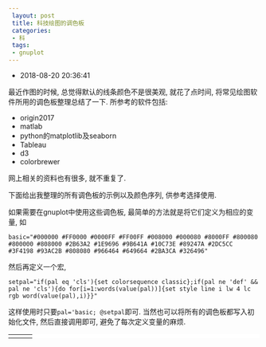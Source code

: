 ```yaml
---
 layout: post
 title: 科技绘图的调色板
 categories:
 - 科
 tags:
 - gnuplot
---
```


- 2018-08-20 20:36:41

最近作图的时候, 总觉得默认的线条颜色不是很美观, 就花了点时间, 将常见绘图软件所用的调色板整理总结了一下. 所参考的软件包括:

- origin2017
- matlab
- python的matplotlib及seaborn
- Tableau
- d3
- colorbrewer

网上相关的资料也有很多, 就不重复了.

下面给出我整理的所有调色板的示例以及颜色序列, 供参考选择使用.

如果需要在gnuplot中使用这些调色板, 最简单的方法就是将它们定义为相应的变量, 如

`basic="#000000 #FF0000 #0000FF #FF00FF #008000 #000080 #8000FF #800080 #800000 #808000 #2B63A2 #1E9696 #9B641A #10C73E #89247A #2DC5CC #3F4198 #93AC2B #808080 #966464 #649664 #2BA3CA #326496"`

然后再定义一个宏,

`setpal="if(pal eq 'cls'){set colorsequence classic};if(pal ne 'def' && pal ne 'cls'){do for[i=1:words(value(pal))]{set style line i lw 4 lc rgb word(value(pal),i)}}"`

这样使用时只要`pal='basic; @setpal`即可. 当然也可以将所有的调色板都写入初始化文件, 然后直接调用即可, 避免了每次定义变量的麻烦.

<script src="https://cdnjs.cloudflare.com/ajax/libs/Chart.js/2.7.2/Chart.min.js"></script>

<style>
table tr:nth-child(2n) { background-color: #FFF; }
</style>

<table style='background-color:#FFF'><tr>
<td><canvas id="myChart" width="400" height="600"></canvas></td>
<td id='cmq'></td>
<td id='cms'></td>
</tr></table>

<table id='tab' style='background-color:#FFF'></table>

<script>

var $=function(id){return document.getElementById(id)}

var cm=[]

cm['basic'          ]="#000000 #FF0000 #0000FF #FF00FF #008000 #000080 #8000FF #800080 #800000 #808000 #2B63A2 #1E9696 #9B641A #10C73E #B9247A #2DC5CC #3F4198 #93AC2B #808080 #966464 #649664 #2BA3CA #326496"
cm['kelly'          ]="#000000 #E6194B #3CB44B #FFE119 #0082C8 #F58231 #911EB4 #46F0F0 #F032E6 #D2F53C #FABEBE #008080 #E6BEFF #AA6E28 #FFFAC8 #800000 #AAFFC3 #808000 #FFD8B1 #000080 #808080"
cm['colorblindsafe' ]="#000000 #999999 #E69F00 #56B4E9 #009E73 #F0E442 #0072B2 #D55E00 #CC79A7"
cm['color4line'     ]="#515151 #F14040 #1A6FDF #37AD6B #B177DE #CC9900 #00CBCC #7D4E4E #8E8E00 #FB6501 #6699CC #6FB802"
cm['color4line_dark']="#363636 #C00E0E #114A97 #257448 #7D2DB9 #8A6800 #008A8A #543434 #5E5E00 #A74301 #33679B #4B7C01"
cm['iwanthue'       ]="#83D4A4 #C059C9 #CF523D #405253 #CDA854 #8FD34E #CC5B88 #A7B5BF #797EC9 #55743A #71412F #5D3761"
cm['candy'          ]="#EF0000 #336699 #FEC211 #3BC371 #666699 #999999 #FF6666 #6699CC #CC6600 #009999 #6B67BC #99867A #CC3333 #669999 #CC9900"
cm['candy_dark'     ]="#A20000 #224568 #B68901 #27834B #454567 #676767 #F20000 #33679B #8A4500 #006868 #403C88 #695950 #8A2222 #456767 #8A6800"
cm['matlab'         ]="#0072BD #D95319 #EDB120 #7E2F8E #77AC30 #4DBEEE #A2142F"
cm['seaborn'        ] ="#4C72B0 #55A868 #C44E52 #8172B2 #CCB974 #64B5CD"
cm['d3'             ] ="#5E9CC6 #FF7D0B #2CA02C #D62728 #9467BD #8C564B"
cm['tableau'        ] ="#5E9CC6 #FF7400 #00A13B #EF0028 #9E63B5 #985247 #F66EB8 #7F7C77 #C2BD2C"
cm['vega'           ] ="#1F77B4 #FF7F0E #2CA02C #D62728 #9467BD #8C564B #E377C2 #7F7F7F #BCBD22 #17BECF"
cm['set'            ] ="#377EB8 #FF7F00 #4DAF4A #E41A1C #984EA3 #A65628 #F781BF #999999 #FFFF33"

cm['mine'           ] ="#1F77B4 #FF7400 #00A13B #D62728 #984EA3 #A65628 #EE0F84 #7F7F7F #BCBD22 #17BECF"

cm['medium'         ] ="#729ECE #FF9E4A #67BF5C #ED665D #AD8BC9 #A8786E #ED97CA #A2A2A2 #CDCC5D #6DCCDA"
cm['medium_old'     ]="#609DCA #FF9641 #38C25D #FF5B4E #B887C3 #B67365 #FE90C2 #A4A59B #D2CC5A"
cm['set1'           ] ="#E41A1C #377EB8 #4DAF4A #984EA3 #FF7F00 #FFFF33 #A65628 #F781BF #999999"
cm['set1_dark'      ] ="#991111 #25557C #347632 #67356F #AC5600 #CECE00 #703A1B #EE0F84 #676767"
cm['dark2'          ]="#1B9E77 #D95F02 #7570B3 #E7298A #66A61E #E6AB02 #A6761D #666666"
cm['dark2_dark'     ] ="#126B51 #923F01 #484480 #A7125C #447014 #9C7601 #6F4F13 #454545"
cm['accent'         ]="#7FC97F #BEAED4 #FDC086 #FFFF99 #386CB0 #F0027F #BF5B17 #666666"
cm['accent_dark'    ]="#429B42 #7D5CA9 #FB7C0B #FFFF15 #264877 #A30156 #813D10 #454545"
cm['paired'         ]="#A6CEE3 #1F78B4 #B2DF8A #33A02C #FB9A99 #E31A1C #FDBF6F #FF7F00 #CAB2D6 #6A3D9A #FFFF99 #B15928"
cm['paired_dark'    ]="#4497C4 #155179 #77C034 #226C1E #F71A1A #991111 #F18C03 #AC5600 #915FA9 #482969 #FFFF15 #783C1B"
cm['paired1'        ]="#97D7F2 #07AEE3 #EAA5C2 #DC4959 #B3D49D #35B257 #EDC194 #F09137 #BDBEDC #626FB3 #F6EDAA #F9E753"
cm['paired1_dark'   ]="#24AAE3 #047499 #D13A7A #A6202E #73AD4B #23783A #DB832B #B85F0E #6668AE #3D467C #E9D130 #DAC507"
cm['vegapaired'     ]="#1F77B4 #AEC7E8 #FF7F0E #FFBB78 #2CA02C #98DF8A #D62728 #FF9896 #9467BD #C5B0D5 #8C564B #C49C94 #E377C2 #F7B6D2 #7F7F7F #C7C7C7 #BCBD22 #DBDB8D #17BECF #9EDAE5"
cm['trafficlight'   ]="#B10318 #DBA13A #309343 #D82526 #FFC156 #69B764 #F26C64 #FFDD71 #9FCD99"
cm['pastel1'        ]="#FBB4AE #B3CDE3 #CCEBC5 #DECBE4 #FED9A6 #FFFFCC #E5D8BD #FDDAEC #F2F2F2"
cm['pastel2'        ]="#B3E2CD #FDCDAC #CBD5E8 #F4CAE4 #E6F5C9 #FFF2AE #F1E2CC #CCCCCC"
cm['set2'           ]="#66C2A5 #FC8D62 #8DA0CB #E78AC3 #A6D854 #FFD92F #E5C494 #B3B3B3"
cm['set2_dark'      ]="#398E73 #E84304 #48639F #CE2B91 #76A626 #CCA800 #CD8F32 #797979"
cm['set3_5'         ]="#FF6C91 #BC9D00 #00BB57 #00B8E5 #CD79FF"
cm['set3_12'        ]="#8DD3C7 #FFFFB3 #BEBADA #FB8072 #80B1D3 #FDB462 #B3DE69 #FCCDE5 #D9D9D9 #BC80BD #CCEBC5 #FFED6F"

cm['rainbow'        ]="#FF0000 #FF6600 #FFEE00 #00FF00 #007DFF #4400FF #9900FF"
cm['rainbow_dark'   ]="#AC0000 #AC4500 #AC9F00 #00AC00 #0056AC #3000AC #6700AC"
cm['rainbowiso'     ]="#D70E0E #A35C05 #868600 #009251 #3F5DE4 #7C2DDE #B700B7"
cm['rainbowiso_dark']="#F34B4B #F99924 #FFFF0D #13FF95 #758AEC #A46CE8 #FF28FF"
cm['parula'         ]="#352A87 #0F5CDD #1481D6 #06A4CA #2EB7A4 #87BF77 #D1BB59 #FEC832 #F9FB0E"
cm['viridis'        ]="#440154 #472C7A #3B518B #2C718E #21908D #27AD81 #5CC863 #AADC32 #FDE725"
cm['moreland'       ]="#3B4CC0 #688AEF #99BAFF #C9D8EF #EDD1C2 #F7A789 #E36A53 #B40426"

cm['bluered_6'      ]="#2C69B0 #F02720 #AC613C #6BA3D6 #EA6B73 #E9C39B"
cm['bluered_12'     ]="#2C69B0 #B5C8E2 #F02720 #FFB6B0 #AC613C #E9C39B #6BA3D6 #B5DFFD #AC8763 #DDC9B4 #BD0A36 #F4737A"

cm['blues_3']="#deebf7 #9ecae1 #3182bd"
cm['blues_4']="#eff3ff #bdd7e7 #6baed6 #2171b5"
cm['blues_5']="#eff3ff #bdd7e7 #6baed6 #3182bd #08519c"
cm['blues_6']="#eff3ff #c6dbef #9ecae1 #6baed6 #3182bd #08519c"
cm['blues_7']="#eff3ff #c6dbef #9ecae1 #6baed6 #4292c6 #2171b5 #084594"
cm['blues_8']="#f7fbff #deebf7 #c6dbef #9ecae1 #6baed6 #4292c6 #2171b5 #084594"
cm['blues_9']="#f7fbff #deebf7 #c6dbef #9ecae1 #6baed6 #4292c6 #2171b5 #08519c #08306b"
cm['greens_3']="#e5f5e0 #a1d99b #31a354"
cm['greens_4']="#edf8e9 #bae4b3 #74c476 #238b45"
cm['greens_5']="#edf8e9 #bae4b3 #74c476 #31a354 #006d2c"
cm['greens_6']="#edf8e9 #c7e9c0 #a1d99b #74c476 #31a354 #006d2c"
cm['greens_7']="#edf8e9 #c7e9c0 #a1d99b #74c476 #41ab5d #238b45 #005a32"
cm['greens_8']="#f7fcf5 #e5f5e0 #c7e9c0 #a1d99b #74c476 #41ab5d #238b45 #005a32"
cm['greens_9']="#f7fcf5 #e5f5e0 #c7e9c0 #a1d99b #74c476 #41ab5d #238b45 #006d2c #00441b"
cm['greys_3']="#f0f0f0 #bdbdbd #636363"
cm['greys_4']="#f7f7f7 #cccccc #969696 #525252"
cm['greys_5']="#f7f7f7 #cccccc #969696 #636363 #252525"
cm['greys_6']="#f7f7f7 #d9d9d9 #bdbdbd #969696 #636363 #252525"
cm['greys_7']="#f7f7f7 #d9d9d9 #bdbdbd #969696 #737373 #525252 #252525"
cm['greys_8']="#ffffff #f0f0f0 #d9d9d9 #bdbdbd #969696 #737373 #525252 #252525"
cm['greys_9']="#ffffff #f0f0f0 #d9d9d9 #bdbdbd #969696 #737373 #525252 #252525 #000000"
cm['oranges_3']="#fee6ce #fdae6b #e6550d"
cm['oranges_4']="#feedde #fdbe85 #fd8d3c #d94701"
cm['oranges_5']="#feedde #fdbe85 #fd8d3c #e6550d #a63603"
cm['oranges_6']="#feedde #fdd0a2 #fdae6b #fd8d3c #e6550d #a63603"
cm['oranges_7']="#feedde #fdd0a2 #fdae6b #fd8d3c #f16913 #d94801 #8c2d04"
cm['oranges_8']="#fff5eb #fee6ce #fdd0a2 #fdae6b #fd8d3c #f16913 #d94801 #8c2d04"
cm['oranges_9']="#fff5eb #fee6ce #fdd0a2 #fdae6b #fd8d3c #f16913 #d94801 #a63603 #7f2704"
cm['purples_3']="#efedf5 #bcbddc #756bb1"
cm['purples_4']="#f2f0f7 #cbc9e2 #9e9ac8 #6a51a3"
cm['purples_5']="#f2f0f7 #cbc9e2 #9e9ac8 #756bb1 #54278f"
cm['purples_6']="#f2f0f7 #dadaeb #bcbddc #9e9ac8 #756bb1 #54278f"
cm['purples_7']="#f2f0f7 #dadaeb #bcbddc #9e9ac8 #807dba #6a51a3 #4a1486"
cm['purples_8']="#fcfbfd #efedf5 #dadaeb #bcbddc #9e9ac8 #807dba #6a51a3 #4a1486"
cm['purples_9']="#fcfbfd #efedf5 #dadaeb #bcbddc #9e9ac8 #807dba #6a51a3 #54278f #3f007d"
cm['reds_3']="#fee0d2 #fc9272 #de2d26"
cm['reds_4']="#fee5d9 #fcae91 #fb6a4a #cb181d"
cm['reds_5']="#fee5d9 #fcae91 #fb6a4a #de2d26 #a50f15"
cm['reds_6']="#fee5d9 #fcbba1 #fc9272 #fb6a4a #de2d26 #a50f15"
cm['reds_7']="#fee5d9 #fcbba1 #fc9272 #fb6a4a #ef3b2c #cb181d #99000d"
cm['reds_8']="#fff5f0 #fee0d2 #fcbba1 #fc9272 #fb6a4a #ef3b2c #cb181d #99000d"
cm['reds_9']="#fff5f0 #fee0d2 #fcbba1 #fc9272 #fb6a4a #ef3b2c #cb181d #a50f15 #67000d"
cm['bugn_3']="#e5f5f9 #99d8c9 #2ca25f"
cm['bugn_4']="#edf8fb #b2e2e2 #66c2a4 #238b45"
cm['bugn_5']="#edf8fb #b2e2e2 #66c2a4 #2ca25f #006d2c"
cm['bugn_6']="#edf8fb #ccece6 #99d8c9 #66c2a4 #2ca25f #006d2c"
cm['bugn_7']="#edf8fb #ccece6 #99d8c9 #66c2a4 #41ae76 #238b45 #005824"
cm['bugn_8']="#f7fcfd #e5f5f9 #ccece6 #99d8c9 #66c2a4 #41ae76 #238b45 #005824"
cm['bugn_9']="#f7fcfd #e5f5f9 #ccece6 #99d8c9 #66c2a4 #41ae76 #238b45 #006d2c #00441b"
cm['bupu_3']="#e0ecf4 #9ebcda #8856a7"
cm['bupu_4']="#edf8fb #b3cde3 #8c96c6 #88419d"
cm['bupu_5']="#edf8fb #b3cde3 #8c96c6 #8856a7 #810f7c"
cm['bupu_6']="#edf8fb #bfd3e6 #9ebcda #8c96c6 #8856a7 #810f7c"
cm['bupu_7']="#edf8fb #bfd3e6 #9ebcda #8c96c6 #8c6bb1 #88419d #6e016b"
cm['bupu_8']="#f7fcfd #e0ecf4 #bfd3e6 #9ebcda #8c96c6 #8c6bb1 #88419d #6e016b"
cm['bupu_9']="#f7fcfd #e0ecf4 #bfd3e6 #9ebcda #8c96c6 #8c6bb1 #88419d #810f7c #4d004b"
cm['gnbu_3']="#e0f3db #a8ddb5 #43a2ca"
cm['gnbu_4']="#f0f9e8 #bae4bc #7bccc4 #2b8cbe"
cm['gnbu_5']="#f0f9e8 #bae4bc #7bccc4 #43a2ca #0868ac"
cm['gnbu_6']="#f0f9e8 #ccebc5 #a8ddb5 #7bccc4 #43a2ca #0868ac"
cm['gnbu_7']="#f0f9e8 #ccebc5 #a8ddb5 #7bccc4 #4eb3d3 #2b8cbe #08589e"
cm['gnbu_8']="#f7fcf0 #e0f3db #ccebc5 #a8ddb5 #7bccc4 #4eb3d3 #2b8cbe #08589e"
cm['gnbu_9']="#f7fcf0 #e0f3db #ccebc5 #a8ddb5 #7bccc4 #4eb3d3 #2b8cbe #0868ac #084081"
cm['orrd_3']="#fee8c8 #fdbb84 #e34a33"
cm['orrd_4']="#fef0d9 #fdcc8a #fc8d59 #d7301f"
cm['orrd_5']="#fef0d9 #fdcc8a #fc8d59 #e34a33 #b30000"
cm['orrd_6']="#fef0d9 #fdd49e #fdbb84 #fc8d59 #e34a33 #b30000"
cm['orrd_7']="#fef0d9 #fdd49e #fdbb84 #fc8d59 #ef6548 #d7301f #990000"
cm['orrd_8']="#fff7ec #fee8c8 #fdd49e #fdbb84 #fc8d59 #ef6548 #d7301f #990000"
cm['orrd_9']="#fff7ec #fee8c8 #fdd49e #fdbb84 #fc8d59 #ef6548 #d7301f #b30000 #7f0000"
cm['pubu_3']="#ece7f2 #a6bddb #2b8cbe"
cm['pubu_4']="#f1eef6 #bdc9e1 #74a9cf #0570b0"
cm['pubu_5']="#f1eef6 #bdc9e1 #74a9cf #2b8cbe #045a8d"
cm['pubu_6']="#f1eef6 #d0d1e6 #a6bddb #74a9cf #2b8cbe #045a8d"
cm['pubu_7']="#f1eef6 #d0d1e6 #a6bddb #74a9cf #3690c0 #0570b0 #034e7b"
cm['pubu_8']="#fff7fb #ece7f2 #d0d1e6 #a6bddb #74a9cf #3690c0 #0570b0 #034e7b"
cm['pubu_9']="#fff7fb #ece7f2 #d0d1e6 #a6bddb #74a9cf #3690c0 #0570b0 #045a8d #023858"
cm['purd_3']="#e7e1ef #c994c7 #dd1c77"
cm['purd_4']="#f1eef6 #d7b5d8 #df65b0 #ce1256"
cm['purd_5']="#f1eef6 #d7b5d8 #df65b0 #dd1c77 #980043"
cm['purd_6']="#f1eef6 #d4b9da #c994c7 #df65b0 #dd1c77 #980043"
cm['purd_7']="#f1eef6 #d4b9da #c994c7 #df65b0 #e7298a #ce1256 #91003f"
cm['purd_8']="#f7f4f9 #e7e1ef #d4b9da #c994c7 #df65b0 #e7298a #ce1256 #91003f"
cm['purd_9']="#f7f4f9 #e7e1ef #d4b9da #c994c7 #df65b0 #e7298a #ce1256 #980043 #67001f"
cm['rdpu_3']="#fde0dd #fa9fb5 #c51b8a"
cm['rdpu_4']="#feebe2 #fbb4b9 #f768a1 #ae017e"
cm['rdpu_5']="#feebe2 #fbb4b9 #f768a1 #c51b8a #7a0177"
cm['rdpu_6']="#feebe2 #fcc5c0 #fa9fb5 #f768a1 #c51b8a #7a0177"
cm['rdpu_7']="#feebe2 #fcc5c0 #fa9fb5 #f768a1 #dd3497 #ae017e #7a0177"
cm['rdpu_8']="#fff7f3 #fde0dd #fcc5c0 #fa9fb5 #f768a1 #dd3497 #ae017e #7a0177"
cm['rdpu_9']="#fff7f3 #fde0dd #fcc5c0 #fa9fb5 #f768a1 #dd3497 #ae017e #7a0177 #49006a"
cm['ylgn_3']="#f7fcb9 #addd8e #31a354"
cm['ylgn_4']="#ffffcc #c2e699 #78c679 #238443"
cm['ylgn_5']="#ffffcc #c2e699 #78c679 #31a354 #006837"
cm['ylgn_6']="#ffffcc #d9f0a3 #addd8e #78c679 #31a354 #006837"
cm['ylgn_7']="#ffffcc #d9f0a3 #addd8e #78c679 #41ab5d #238443 #005a32"
cm['ylgn_8']="#ffffe5 #f7fcb9 #d9f0a3 #addd8e #78c679 #41ab5d #238443 #005a32"
cm['ylgn_9']="#ffffe5 #f7fcb9 #d9f0a3 #addd8e #78c679 #41ab5d #238443 #006837 #004529"
cm['pubugn_3']="#ece2f0 #a6bddb #1c9099"
cm['pubugn_4']="#f6eff7 #bdc9e1 #67a9cf #02818a"
cm['pubugn_5']="#f6eff7 #bdc9e1 #67a9cf #1c9099 #016c59"
cm['pubugn_6']="#f6eff7 #d0d1e6 #a6bddb #67a9cf #1c9099 #016c59"
cm['pubugn_7']="#f6eff7 #d0d1e6 #a6bddb #67a9cf #3690c0 #02818a #016450"
cm['pubugn_8']="#fff7fb #ece2f0 #d0d1e6 #a6bddb #67a9cf #3690c0 #02818a #016450"
cm['pubugn_9']="#fff7fb #ece2f0 #d0d1e6 #a6bddb #67a9cf #3690c0 #02818a #016c59 #014636"
cm['ylgnbu_3']="#edf8b1 #7fcdbb #2c7fb8"
cm['ylgnbu_4']="#ffffcc #a1dab4 #41b6c4 #225ea8"
cm['ylgnbu_5']="#ffffcc #a1dab4 #41b6c4 #2c7fb8 #253494"
cm['ylgnbu_6']="#ffffcc #c7e9b4 #7fcdbb #41b6c4 #2c7fb8 #253494"
cm['ylgnbu_7']="#ffffcc #c7e9b4 #7fcdbb #41b6c4 #1d91c0 #225ea8 #0c2c84"
cm['ylgnbu_8']="#ffffd9 #edf8b1 #c7e9b4 #7fcdbb #41b6c4 #1d91c0 #225ea8 #0c2c84"
cm['ylgnbu_9']="#ffffd9 #edf8b1 #c7e9b4 #7fcdbb #41b6c4 #1d91c0 #225ea8 #253494 #081d58"
cm['ylorbr_3']="#fff7bc #fec44f #d95f0e"
cm['ylorbr_4']="#ffffd4 #fed98e #fe9929 #cc4c02"
cm['ylorbr_5']="#ffffd4 #fed98e #fe9929 #d95f0e #993404"
cm['ylorbr_6']="#ffffd4 #fee391 #fec44f #fe9929 #d95f0e #993404"
cm['ylorbr_7']="#ffffd4 #fee391 #fec44f #fe9929 #ec7014 #cc4c02 #8c2d04"
cm['ylorbr_8']="#ffffe5 #fff7bc #fee391 #fec44f #fe9929 #ec7014 #cc4c02 #8c2d04"
cm['ylorbr_9']="#ffffe5 #fff7bc #fee391 #fec44f #fe9929 #ec7014 #cc4c02 #993404 #662506"
cm['ylorrd_3']="#ffeda0 #feb24c #f03b20"
cm['ylorrd_4']="#ffffb2 #fecc5c #fd8d3c #e31a1c"
cm['ylorrd_5']="#ffffb2 #fecc5c #fd8d3c #f03b20 #bd0026"
cm['ylorrd_6']="#ffffb2 #fed976 #feb24c #fd8d3c #f03b20 #bd0026"
cm['ylorrd_7']="#ffffb2 #fed976 #feb24c #fd8d3c #fc4e2a #e31a1c #b10026"
cm['ylorrd_8']="#ffffcc #ffeda0 #fed976 #feb24c #fd8d3c #fc4e2a #e31a1c #b10026"
cm['ylorrd_9']="#ffffcc #ffeda0 #fed976 #feb24c #fd8d3c #fc4e2a #e31a1c #bd0026 #800026"
cm['brbg_3']="#d8b365 #f5f5f5 #5ab4ac"
cm['brbg_4']="#a6611a #dfc27d #80cdc1 #018571"
cm['brbg_5']="#a6611a #dfc27d #f5f5f5 #80cdc1 #018571"
cm['brbg_6']="#8c510a #d8b365 #f6e8c3 #c7eae5 #5ab4ac #01665e"
cm['brbg_7']="#8c510a #d8b365 #f6e8c3 #f5f5f5 #c7eae5 #5ab4ac #01665e"
cm['brbg_8']="#8c510a #bf812d #dfc27d #f6e8c3 #c7eae5 #80cdc1 #35978f #01665e"
cm['brbg_9']="#8c510a #bf812d #dfc27d #f6e8c3 #f5f5f5 #c7eae5 #80cdc1 #35978f #01665e"
cm['brbg_10']="#543005 #8c510a #bf812d #dfc27d #f6e8c3 #c7eae5 #80cdc1 #35978f #01665e #003c30"
cm['brbg_11']="#543005 #8c510a #bf812d #dfc27d #f6e8c3 #f5f5f5 #c7eae5 #80cdc1 #35978f #01665e #003c30"
cm['piyg_3']="#e9a3c9 #f7f7f7 #a1d76a"
cm['piyg_4']="#d01c8b #f1b6da #b8e186 #4dac26"
cm['piyg_5']="#d01c8b #f1b6da #f7f7f7 #b8e186 #4dac26"
cm['piyg_6']="#c51b7d #e9a3c9 #fde0ef #e6f5d0 #a1d76a #4d9221"
cm['piyg_7']="#c51b7d #e9a3c9 #fde0ef #f7f7f7 #e6f5d0 #a1d76a #4d9221"
cm['piyg_8']="#c51b7d #de77ae #f1b6da #fde0ef #e6f5d0 #b8e186 #7fbc41 #4d9221"
cm['piyg_9']="#c51b7d #de77ae #f1b6da #fde0ef #f7f7f7 #e6f5d0 #b8e186 #7fbc41 #4d9221"
cm['piyg_10']="#8e0152 #c51b7d #de77ae #f1b6da #fde0ef #e6f5d0 #b8e186 #7fbc41 #4d9221 #276419"
cm['piyg_11']="#8e0152 #c51b7d #de77ae #f1b6da #fde0ef #f7f7f7 #e6f5d0 #b8e186 #7fbc41 #4d9221 #276419"
cm['prgn_3']="#af8dc3 #f7f7f7 #7fbf7b"
cm['prgn_4']="#7b3294 #c2a5cf #a6dba0 #008837"
cm['prgn_5']="#7b3294 #c2a5cf #f7f7f7 #a6dba0 #008837"
cm['prgn_6']="#762a83 #af8dc3 #e7d4e8 #d9f0d3 #7fbf7b #1b7837"
cm['prgn_7']="#762a83 #af8dc3 #e7d4e8 #f7f7f7 #d9f0d3 #7fbf7b #1b7837"
cm['prgn_8']="#762a83 #9970ab #c2a5cf #e7d4e8 #d9f0d3 #a6dba0 #5aae61 #1b7837"
cm['prgn_9']="#762a83 #9970ab #c2a5cf #e7d4e8 #f7f7f7 #d9f0d3 #a6dba0 #5aae61 #1b7837"
cm['prgn_10']="#40004b #762a83 #9970ab #c2a5cf #e7d4e8 #d9f0d3 #a6dba0 #5aae61 #1b7837 #00441b"
cm['prgn_11']="#40004b #762a83 #9970ab #c2a5cf #e7d4e8 #f7f7f7 #d9f0d3 #a6dba0 #5aae61 #1b7837 #00441b"
cm['puor_3']="#f1a340 #f7f7f7 #998ec3"
cm['puor_4']="#e66101 #fdb863 #b2abd2 #5e3c99"
cm['puor_5']="#e66101 #fdb863 #f7f7f7 #b2abd2 #5e3c99"
cm['puor_6']="#b35806 #f1a340 #fee0b6 #d8daeb #998ec3 #542788"
cm['puor_7']="#b35806 #f1a340 #fee0b6 #f7f7f7 #d8daeb #998ec3 #542788"
cm['puor_8']="#b35806 #e08214 #fdb863 #fee0b6 #d8daeb #b2abd2 #8073ac #542788"
cm['puor_9']="#b35806 #e08214 #fdb863 #fee0b6 #f7f7f7 #d8daeb #b2abd2 #8073ac #542788"
cm['puor_10']="#7f3b08 #b35806 #e08214 #fdb863 #fee0b6 #d8daeb #b2abd2 #8073ac #542788 #2d004b"
cm['puor_11']="#7f3b08 #b35806 #e08214 #fdb863 #fee0b6 #f7f7f7 #d8daeb #b2abd2 #8073ac #542788 #2d004b"
cm['rdgy_3']="#ef8a62 #ffffff #999999"
cm['rdgy_4']="#ca0020 #f4a582 #bababa #404040"
cm['rdgy_5']="#ca0020 #f4a582 #ffffff #bababa #404040"
cm['rdgy_6']="#b2182b #ef8a62 #fddbc7 #e0e0e0 #999999 #4d4d4d"
cm['rdgy_7']="#b2182b #ef8a62 #fddbc7 #ffffff #e0e0e0 #999999 #4d4d4d"
cm['rdgy_8']="#b2182b #d6604d #f4a582 #fddbc7 #e0e0e0 #bababa #878787 #4d4d4d"
cm['rdgy_9']="#b2182b #d6604d #f4a582 #fddbc7 #ffffff #e0e0e0 #bababa #878787 #4d4d4d"
cm['rdgy_10']="#67001f #b2182b #d6604d #f4a582 #fddbc7 #e0e0e0 #bababa #878787 #4d4d4d #1a1a1a"
cm['rdgy_11']="#67001f #b2182b #d6604d #f4a582 #fddbc7 #ffffff #e0e0e0 #bababa #878787 #4d4d4d #1a1a1a"
cm['rdbu_3']="#ef8a62 #f7f7f7 #67a9cf"
cm['rdbu_4']="#ca0020 #f4a582 #92c5de #0571b0"
cm['rdbu_5']="#ca0020 #f4a582 #f7f7f7 #92c5de #0571b0"
cm['rdbu_6']="#b2182b #ef8a62 #fddbc7 #d1e5f0 #67a9cf #2166ac"
cm['rdbu_7']="#b2182b #ef8a62 #fddbc7 #f7f7f7 #d1e5f0 #67a9cf #2166ac"
cm['rdbu_8']="#b2182b #d6604d #f4a582 #fddbc7 #d1e5f0 #92c5de #4393c3 #2166ac"
cm['rdbu_9']="#b2182b #d6604d #f4a582 #fddbc7 #f7f7f7 #d1e5f0 #92c5de #4393c3 #2166ac"
cm['rdbu_10']="#67001f #b2182b #d6604d #f4a582 #fddbc7 #d1e5f0 #92c5de #4393c3 #2166ac #053061"
cm['rdbu_11']="#67001f #b2182b #d6604d #f4a582 #fddbc7 #f7f7f7 #d1e5f0 #92c5de #4393c3 #2166ac #053061"
cm['rdylgn_3']="#fc8d59 #ffffbf #91cf60"
cm['rdylgn_4']="#d7191c #fdae61 #a6d96a #1a9641"
cm['rdylgn_5']="#d7191c #fdae61 #ffffbf #a6d96a #1a9641"
cm['rdylgn_6']="#d73027 #fc8d59 #fee08b #d9ef8b #91cf60 #1a9850"
cm['rdylgn_7']="#d73027 #fc8d59 #fee08b #ffffbf #d9ef8b #91cf60 #1a9850"
cm['rdylgn_8']="#d73027 #f46d43 #fdae61 #fee08b #d9ef8b #a6d96a #66bd63 #1a9850"
cm['rdylgn_9']="#d73027 #f46d43 #fdae61 #fee08b #ffffbf #d9ef8b #a6d96a #66bd63 #1a9850"
cm['rdylgn_10']="#a50026 #d73027 #f46d43 #fdae61 #fee08b #d9ef8b #a6d96a #66bd63 #1a9850 #006837"
cm['rdylgn_11']="#a50026 #d73027 #f46d43 #fdae61 #fee08b #ffffbf #d9ef8b #a6d96a #66bd63 #1a9850 #006837"
cm['rdylbu_3']="#fc8d59 #ffffbf #91bfdb"
cm['rdylbu_4']="#d7191c #fdae61 #abd9e9 #2c7bb6"
cm['rdylbu_5']="#d7191c #fdae61 #ffffbf #abd9e9 #2c7bb6"
cm['rdylbu_6']="#d73027 #fc8d59 #fee090 #e0f3f8 #91bfdb #4575b4"
cm['rdylbu_7']="#d73027 #fc8d59 #fee090 #ffffbf #e0f3f8 #91bfdb #4575b4"
cm['rdylbu_8']="#d73027 #f46d43 #fdae61 #fee090 #e0f3f8 #abd9e9 #74add1 #4575b4"
cm['rdylbu_9']="#d73027 #f46d43 #fdae61 #fee090 #ffffbf #e0f3f8 #abd9e9 #74add1 #4575b4"
cm['rdylbu_10']="#a50026 #d73027 #f46d43 #fdae61 #fee090 #e0f3f8 #abd9e9 #74add1 #4575b4 #313695"
cm['rdylbu_11']="#a50026 #d73027 #f46d43 #fdae61 #fee090 #ffffbf #e0f3f8 #abd9e9 #74add1 #4575b4 #313695"
cm['spectral_3']="#fc8d59 #ffffbf #99d594"
cm['spectral_4']="#d7191c #fdae61 #abdda4 #2b83ba"
cm['spectral_5']="#d7191c #fdae61 #ffffbf #abdda4 #2b83ba"
cm['spectral_6']="#d53e4f #fc8d59 #fee08b #e6f598 #99d594 #3288bd"
cm['spectral_7']="#d53e4f #fc8d59 #fee08b #ffffbf #e6f598 #99d594 #3288bd"
cm['spectral_8']="#d53e4f #f46d43 #fdae61 #fee08b #e6f598 #abdda4 #66c2a5 #3288bd"
cm['spectral_9']="#d53e4f #f46d43 #fdae61 #fee08b #ffffbf #e6f598 #abdda4 #66c2a5 #3288bd"
cm['spectral_10']="#9e0142 #d53e4f #f46d43 #fdae61 #fee08b #e6f598 #abdda4 #66c2a5 #3288bd #5e4fa2"
cm['spectral_11']="#9e0142 #d53e4f #f46d43 #fdae61 #fee08b #ffffbf #e6f598 #abdda4 #66c2a5 #3288bd #5e4fa2"

txt=''; rgb=''; hsv=''; hsl=''; tot=0; ncmq=43
for(map in cm) {
	txt += '<tr><td>'+map+'</td>'
	color=cm[map].split(/\s+/)
	for(i=0, n=color.length; i<n; i++) {
		rgb=color[i]
		hsv=rgb2hsv(rgb)
		hsl=rgb2hsl(rgb)
		txt +='<td title="HEX: '+rgb+'\nRGB: '+rgb2num(rgb)+'\nHSL: '+hsl+'\nHSV/HSB: '+hsv+'" style="width:2em;background-color:'+rgb+'"></td>'
	}
	txt+= '</tr>'

	tot++
	id = (tot<ncmq) ? 'cmq' : 'cms'
	name=map; idx=name.replace(/.+_/,"")
	if(tot<ncmq && idx=='dark') name='dark'
	if(tot>ncmq && idx>3) name=idx

	input='<input type="radio" name="cm" id="'+map+'" onClick="setcm(this.id)">'+name

	if(tot<ncmq && idx=='dark' || tot>=ncmq && idx>3) $(id).innerHTML += '&nbsp;'+input
	if(tot<ncmq && idx!='dark' || tot>=ncmq && idx==3) $(id).innerHTML += '<br>'+input

}
$('tab').innerHTML=txt

//$("myChart").style.backgroundColor = '#EBEBEB';

var myChart = new Chart($("myChart").getContext('2d'), {
	type: 'line',
	options: {
		responsive: false,
		scales: {
			xAxes: [{
				type: 'linear',
				position: 'bottom'
			}],
			yAxes: [{
				display: true,
				ticks: {
					beginAtZero: true,
					steps: 10,
					stepValue: .1,
					max: 1
				}
			}]
		},
	}
})

setcm('basic')

function addData(chart, data, label, color) {
	chart.data.datasets.push({
		data: data,
		label: label,
		fill: false, //
		fillColor : "#888",
		borderColor: color,//曲线边框色,
		backgroundColor: color,//填充色
		//pointBackgroundColor: 'purple',//数据点的填充色
		//pointBorderColor: 'blue',//数据点边框颜色
		borderWidth: 4,//曲线的宽度
		//borderDash: [2, 3],
		pointBorderWidth: 4,//数据点边框的宽度
		pointRadius: 0, //数据点的大小
		pointStyle:'circle',//'cross''crossRot''dash''line''rect''rectRounded''rectRot''star''triangle'
		showLine: true, //如果为false,两数据点之间的线不会渲染
		spanGaps: true, //如果为false,NaN data会在折线上有断点
		steppedLine: false,//可选值[false, true, 'before', 'after'],为true,折线图的曲线会成直角，
	});
	chart.update();
}
function setcm(map) {
	myChart.data.datasets=[]

	var color=cm[map].split(/\s+/), m=color.length
	var i, data=[], pi2=Math.PI/2
	for(i=0; i<m; i++) data[i]=[]

	var x=0; n=0
	while(x<1) {
		for(i=0; i<m; i++)
		//	data[i][n]={x:x, y:Math.cos(x*pi2)*Math.exp(-x*pi2*i/m)}
		//	data[i][n]={x:x, y:x*Math.tan((i+1)/(m+1)*Math.PI/2)}
			data[i][n]={x:x, y:(i+1)/m*Math.atan(m/(i+1)*Math.tan((i+1)/(m+.5)*pi2)*x)/pi2}
		n++
		x += 0.01
	}

	for(i=0; i<m; i++) addData(myChart, data[i], i+1, color[i]);
}

function rgb2num(rgb) {
	rgb=rgb.substring(1,7)
	r = parseInt(rgb.substring(0,2), 16);
	g = parseInt(rgb.substring(2,4), 16);
	b = parseInt(rgb.substring(4,6), 16);
	return r+', '+g+', '+b
}
function rgb2hsl(rgb){
	rgb=rgb.substring(1,7)
	r = parseInt(rgb.substring(0,2), 16)/255;
	g = parseInt(rgb.substring(2,4), 16)/255;
	b = parseInt(rgb.substring(4,6), 16)/255;

	var max = Math.max(r, g, b), min = Math.min(r, g, b),
		d = max - min;
	var h, s, l = (max + min)/2;

	if(l==0 || max==min) s=0
	else s = l>0.5 ? 0.5*d/(1-l) : 0.5*d/l;

	if(max==min) { h = 0; } // achromatic
	else {
		switch(max){
			case r: h = (g - b)/d + (g < b ? 6 : 0); break;
			case g: h = (b - r)/d + 2; break;
			case b: h = (r - g)/d + 4; break;
		}
		h /= 6;
	}
	h = Math.round(360 * h) + "° ";
	s = Math.round(s*100)+ "% ";
	l = Math.round(l*100)+ "% ";
	return h+s+l;
}

function rgb2hsv(rgb) {
	rgb=rgb.substring(1,7)
	r = parseInt(rgb.substring(0,2), 16)/255;
	g = parseInt(rgb.substring(2,4), 16)/255;
	b = parseInt(rgb.substring(4,6), 16)/255;

	var max = Math.max(r, g, b), min = Math.min(r, g, b),
		d = max - min;
	var h, s, v = max;

	if(max==0) s=0
	else s = d/max;

	if(max==min) { h = 0; } // achromatic
	else {
		switch(max){
			case r: h = (g - b)/d + (g < b ? 6 : 0); break;
			case g: h = (b - r)/d + 2; break;
			case b: h = (r - g)/d + 4; break;
		}
		h /= 6;
	}
	h = Math.round(360 * h) + "° ";
	s = Math.round(s*100)+ "% ";
	v = Math.round(v*100)+ "% ";

	return h+s+v;
}

</script>
